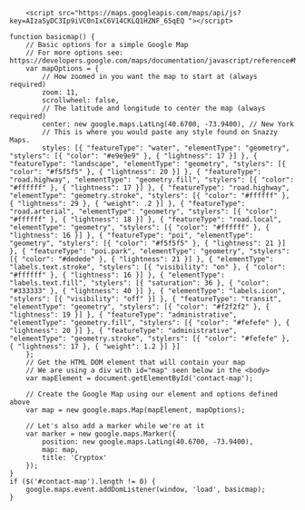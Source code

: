 <!-- Google Map js -->
        <script src="https://maps.googleapis.com/maps/api/js?key=AIzaSyDC3Ip9iVC0nIxC6V14CKLQ1HZNF_65qEQ "></script>

    function basicmap() {
        // Basic options for a simple Google Map
        // For more options see: https://developers.google.com/maps/documentation/javascript/reference#MapOptions
        var mapOptions = {
            // How zoomed in you want the map to start at (always required)
            zoom: 11,
            scrollwheel: false,
            // The latitude and longitude to center the map (always required)
            center: new google.maps.LatLng(40.6700, -73.9400), // New York
            // This is where you would paste any style found on Snazzy Maps.
            styles: [{ "featureType": "water", "elementType": "geometry", "stylers": [{ "color": "#e9e9e9" }, { "lightness": 17 }] }, { "featureType": "landscape", "elementType": "geometry", "stylers": [{ "color": "#f5f5f5" }, { "lightness": 20 }] }, { "featureType": "road.highway", "elementType": "geometry.fill", "stylers": [{ "color": "#ffffff" }, { "lightness": 17 }] }, { "featureType": "road.highway", "elementType": "geometry.stroke", "stylers": [{ "color": "#ffffff" }, { "lightness": 29 }, { "weight": .2 }] }, { "featureType": "road.arterial", "elementType": "geometry", "stylers": [{ "color": "#ffffff" }, { "lightness": 18 }] }, { "featureType": "road.local", "elementType": "geometry", "stylers": [{ "color": "#ffffff" }, { "lightness": 16 }] }, { "featureType": "poi", "elementType": "geometry", "stylers": [{ "color": "#f5f5f5" }, { "lightness": 21 }] }, { "featureType": "poi.park", "elementType": "geometry", "stylers": [{ "color": "#dedede" }, { "lightness": 21 }] }, { "elementType": "labels.text.stroke", "stylers": [{ "visibility": "on" }, { "color": "#ffffff" }, { "lightness": 16 }] }, { "elementType": "labels.text.fill", "stylers": [{ "saturation": 36 }, { "color": "#333333" }, { "lightness": 40 }] }, { "elementType": "labels.icon", "stylers": [{ "visibility": "off" }] }, { "featureType": "transit", "elementType": "geometry", "stylers": [{ "color": "#f2f2f2" }, { "lightness": 19 }] }, { "featureType": "administrative", "elementType": "geometry.fill", "stylers": [{ "color": "#fefefe" }, { "lightness": 20 }] }, { "featureType": "administrative", "elementType": "geometry.stroke", "stylers": [{ "color": "#fefefe" }, { "lightness": 17 }, { "weight": 1.2 }] }]
        };
        // Get the HTML DOM element that will contain your map 
        // We are using a div with id="map" seen below in the <body>
        var mapElement = document.getElementById('contact-map');

        // Create the Google Map using our element and options defined above
        var map = new google.maps.Map(mapElement, mapOptions);

        // Let's also add a marker while we're at it
        var marker = new google.maps.Marker({
            position: new google.maps.LatLng(40.6700, -73.9400),
            map: map,
            title: 'Cryptox'
        });
    }
    if ($('#contact-map').length != 0) {
        google.maps.event.addDomListener(window, 'load', basicmap);
    }